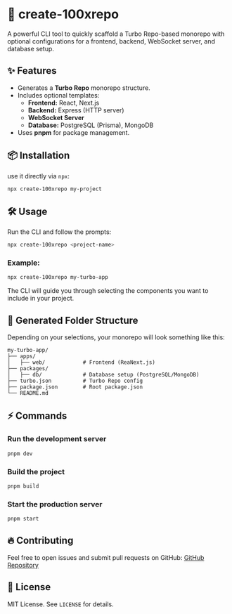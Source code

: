 # 🚀 create-100xrepo

A powerful CLI tool to quickly scaffold a Turbo Repo-based monorepo with optional configurations for a frontend, backend, WebSocket server, and database setup.

## ✨ Features

- Generates a **Turbo Repo** monorepo structure.
- Includes optional templates:
  - **Frontend:** React, Next.js
  - **Backend:** Express (HTTP server)
  - **WebSocket Server**
  - **Database:** PostgreSQL (Prisma), MongoDB
- Uses **pnpm** for package management.

## 📦 Installation

use it directly via `npx`:

```sh
npx create-100xrepo my-project
```

## 🛠 Usage

Run the CLI and follow the prompts:

```sh
npx create-100xrepo <project-name>
```

### Example:

```sh
npx create-100xrepo my-turbo-app
```

The CLI will guide you through selecting the components you want to include in your project.

## 📂 Generated Folder Structure

Depending on your selections, your monorepo will look something like this:

```
my-turbo-app/
├── apps/
│   ├── web/            # Frontend (ReaNext.js)
├── packages/
│   ├── db/             # Database setup (PostgreSQL/MongoDB)
├── turbo.json          # Turbo Repo config
├── package.json        # Root package.json
└── README.md
```

## ⚡ Commands

### Run the development server

```sh
pnpm dev
```

### Build the project

```sh
pnpm build
```

### Start the production server

```sh
pnpm start
```

## 🔥 Contributing

Feel free to open issues and submit pull requests on GitHub:
[GitHub Repository](https://github.com/AbdulBasit2733/100xrepo)

## 📜 License

MIT License. See `LICENSE` for details.

